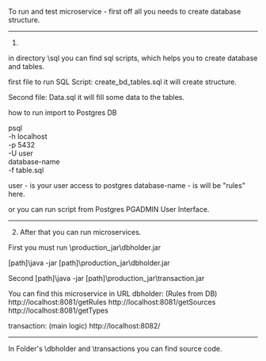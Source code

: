 To run and test microservice - first off all you needs to create database structure.

*************************************************

1. 
in directory \sql
you can find sql scripts, which helps you to create database and tables.

first file to run SQL Script: create_bd_tables.sql
it will create structure.

Second file: Data.sql
it will fill some data to the tables.

how to run import to Postgres DB

psql \
  -h localhost \
  -p 5432 \
  -U user \
  database-name \
  -f table.sql

user - is your user access to postgres
database-name - is will be "rules" here.

or you can run script from Postgres PGADMIN User Interface.


*************************************************


2. After that you can run microservices.

First you must run \production_jar\dbholder.jar

[path]\java -jar [path]\production_jar\dbholder.jar

Second 
[path]\java -jar [path]\production_jar\transaction.jar

You can find this microservice in URL
dbholder: (Rules from DB)
http://localhost:8081/getRules
http://localhost:8081/getSources
http://localhost:8081/getTypes

transaction: (main logic)
http://localhost:8082/


*************************************************

In Folder's \dbholder  and  \transactions  you can find source code.
